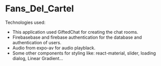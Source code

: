 # Fans_Del_Cartel

Technologies used:

- This application used GiftedChat for creating the chat rooms.
- Firebasebase and  firebase authentication for the database and authentication of users.
- Audio from expo-av for audio playblack.
- Some other components for styling like: react-material, slider, loading dialog, Linear Gradient...

